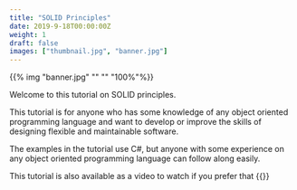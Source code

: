 ```yaml
---
title: "SOLID Principles"
date: 2019-9-18T00:00:00Z
weight: 1
draft: false
images: ["thumbnail.jpg", "banner.jpg"]
---
```


{{% img "banner.jpg" "" "" "100%"%}}

Welcome to this tutorial on SOLID principles.

This tutorial is for anyone who has some knowledge of any object oriented programming language and want to develop or improve the skills of designing flexible and maintainable software.

The examples in the tutorial use C#, but anyone with some experience on any object oriented programming language can follow along easily.

This tutorial is also available as a video to watch if you prefer that
{{<youtube StT2I0mwjus>}}
